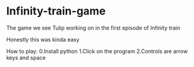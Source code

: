 # Infinity-train-game

The game we see Tulip working on in the first episode of Infinity train

Honestly this was kinda easy

How to play:
0.Install python
1.Click on the program
2.Controls are arrow keys and space
